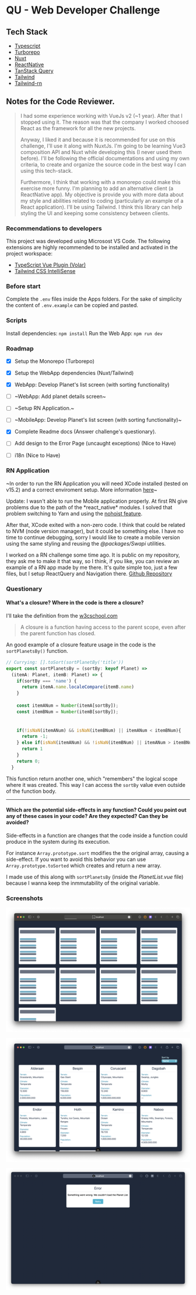 # QU - Web Developer Challenge

## Tech Stack
- [Typescript](https://www.typescriptlang.org)
- [Turborepo](https://turbo.build/repo)
- [Nuxt](https://nuxt.com)
- [ReactNative](https://reactnative.dev)
- [TanStack Query](https://tanstack.com/query/)
- [Tailwind](https://tailwindcss.com)
- [Tailwind-rn](https://github.com/vadimdemedes/tailwind-rn)



## Notes for the Code Reviewer.
<blockquote>
I had some experience working with VueJs v2 (~1 year).
After that I stopped using it. The reason was that the company I worked choosed React as the framework for all the new projects.  
  
Anyway, I liked it and because it is recommended for use on this challenge, I'll use it along with NuxtJs.
I'm going to be learning Vue3 composition API and Nuxt while developing this (I never used them before). I'll be following the official documentations and using my own criteria, to create and organize the source code in the best way I can using this tech-stack.  

Furthermore, I think that working with a monorepo could make this exercise more funny. I'm planning to add an alternative client (a ReactNative app). My objective is provide you with more data about my style and abilities related to coding (particularly an example of a React application). 
I'll be using Tailwind. I think this library can help styling the UI and keeping some consistency between clients.
</blockquote>

### Recommendations to developers
This project was developed using Microsost VS Code.
The following extensions are highly recommended to be installed and activated in the project workspace:
- [TypeScript Vue Plugin (Volar)](https://marketplace.visualstudio.com/items?itemName=vue.vscode-typescript-vue-plugin)
- [Tailwind CSS IntelliSense](https://marketplace.visualstudio.com/items?itemName=bradlc.vscode-tailwindcss)


### Before start
Complete the `.env` files inside the Apps folders. For the sake of simplicity the content of `.env.example` can be copied and pasted.

### Scripts
Install dependencies: `npm install`
Run the Web App: `npm run dev`

### Roadmap
- [X] Setup the Monorepo (Turborepo)
- [X] Setup the WebApp dependencies (Nuxt/Tailwind)
- [X] WebApp: Develop Planet's list screen (with sorting functionality)
- [ ] ~WebApp: Add planet details screen~
- [ ] ~Setup RN Application.~
- [ ] ~MobileApp: Develop Planet's list screen (with sorting functionality)~
- [X] Complete Readme docs (Answer challenge's questionary).
- [ ] Add design to the Error Page (uncaught exceptions) (Nice to Have)
- [ ] i18n (Nice to Have)


### RN Application
~In order to run the RN Application you will need XCode installed (tested on v15.2) and a correct enviroment setup. More information [here](https://reactnative.dev/docs/environment-setup?package-manager=npm&guide=native#installing-dependencies)~

Update:
I wasn't able to run the Mobile application properly.
At first RN give problems due to the path of the \*react_native\* modules. I solved that problem switching to Yarn and using the [nohoist feature](https://classic.yarnpkg.com/blog/2018/02/15/nohoist/).

After that, XCode exited with a non-zero code. I think that could be related to NVM (node version manager), but it could be something else. I have no time to continue debugging, sorry I would like to create a mobile version using the same styling and reusing the _@packages/Swapi_ utilities.

I worked on a RN challenge some time ago. It is public on my repository, they ask me to make it that way, so I think, if you like, you can review an example of a RN app made by me there. It's quite simple too, just a few files, but I setup ReactQuery and Navigation there.
[Github Repository](https://github.com/javierdwd/RNBlazeChallenge)


### Questionary
#### What's a closure? Where in the code is there a closure?

I'll take the definition from the [w3cschool.com](https://www.w3schools.com/js/js_function_closures.asp)
<blockquote>
  A closure is a function having access to the parent scope, even after the parent function has closed.
</blockquote>

An good example of a closure feature usage in the code is the `sortPlanetsBy()` function.

```ts
// Currying: [].toSort(sortPlanetBy('title')) 
export const sortPlanetsBy = (sortBy: keyof Planet) => 
  (itemA: Planet, itemB: Planet) => {
    if(sortBy === 'name') {
      return itemA.name.localeCompare(itemB.name)
    }

    const itemANum = Number(itemA[sortBy]);
    const itemBNum = Number(itemB[sortBy]);


    if(!isNaN(itemANum) && isNaN(itemBNum) || itemANum < itemBNum){
      return -1; 
    } else if(isNaN(itemANum) && !isNaN(itemBNum) || itemANum > itemBNum) {
      return 1
    }
    return 0;
  }
```

This function return another one, which "remembers" the logical scope where it was created. This way I can access the `sortBy` value even outside of the function body.


---

#### Which are the potential side-effects in any function? Could you point out any of these cases in your code? Are they expected? Can they be avoided?

Side-effects in a function are changes that the code inside a function could produce in the system during its execution.

For instance `Array.prototype.sort` modifies the the original array, causing a side-effect. If you  want to avoid this behavior you can use `Array.prototype.toSorted` which creates and return a new array.

I made use of this along with `sortPlanetsBy` (inside the _PlanetList.vue_ file) because I wanna keep the inmmutability of the original variable.


### Screenshots
![Loading Planet List example](./docs//imgs//screenshot-0.png)

![Planet List example](./docs//imgs//screenshot-1.png)

![Loading error example](./docs//imgs//screenshot-2.png)